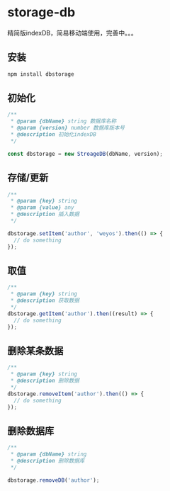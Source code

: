 # storage-db

精简版indexDB，简易移动端使用，完善中。。。

## 安装

```sh
npm install dbstorage
```

## 初始化

```js
/**
 * @param {dbName} string 数据库名称
 * @param {version} number 数据库版本号
 * @description 初始化indexDB
 */

const dbstorage = new StroageDB(dbName, version);
```

## 存储/更新

```js
/**
 * @param {key} string
 * @param {value} any
 * @description 插入数据
 */

dbstorage.setItem('author', 'weyos').then(() => {
  // do something
});
```

## 取值

```js
/**
 * @param {key} string
 * @description 获取数据
 */
dbstorage.getItem('author').then((result) => {
  // do something
});
```

## 删除某条数据

```js
/**
 * @param {key} string
 * @description 删除数据
 */
dbstorage.removeItem('author').then(() => {
  // do something
});
```

## 删除数据库

```js
/**
 * @param {dbName} string
 * @description 删除数据库
 */

dbstorage.removeDB('author');
```